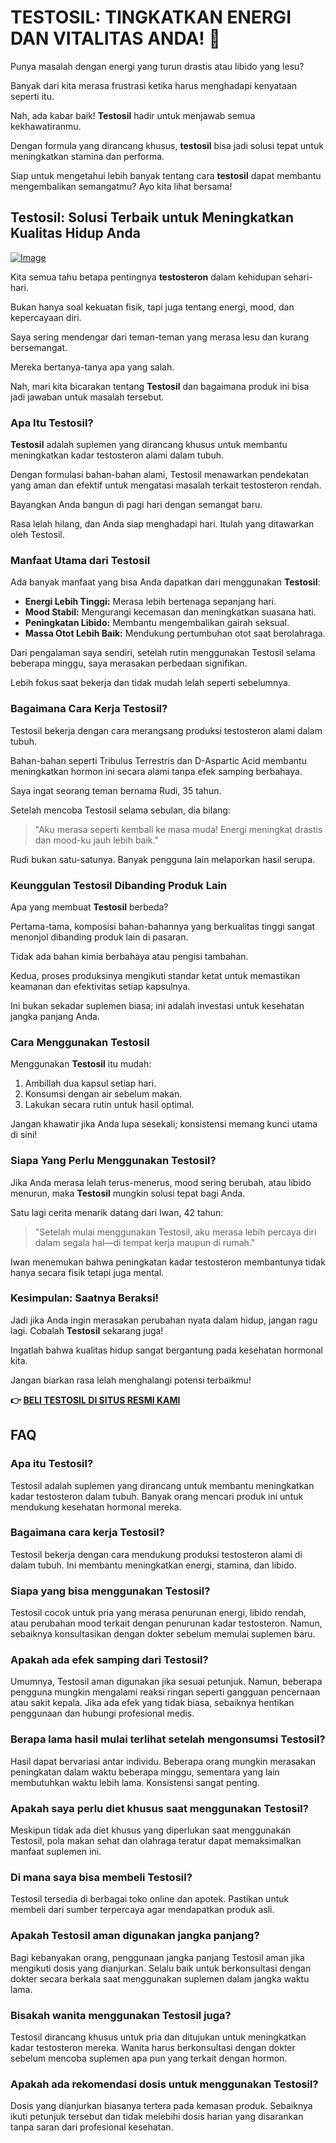 # TESTOSIL: TINGKATKAN ENERGI DAN VITALITAS ANDA! 💪

Punya masalah dengan energi yang turun drastis atau libido yang lesu? 

Banyak dari kita merasa frustrasi ketika harus menghadapi kenyataan seperti itu. 

Nah, ada kabar baik! **Testosil** hadir untuk menjawab semua kekhawatiranmu. 

Dengan formula yang dirancang khusus, **testosil** bisa jadi solusi tepat untuk meningkatkan stamina dan performa. 

Siap untuk mengetahui lebih banyak tentang cara **testosil** dapat membantu mengembalikan semangatmu? Ayo kita lihat bersama!

## Testosil: Solusi Terbaik untuk Meningkatkan Kualitas Hidup Anda

[![Image](https://www2.sellhealth.com/258/testosil_5b_1.png)](https://gchaffi.com/ngzRMvNd)

Kita semua tahu betapa pentingnya **testosteron** dalam kehidupan sehari-hari. 

Bukan hanya soal kekuatan fisik, tapi juga tentang energi, mood, dan kepercayaan diri.

Saya sering mendengar dari teman-teman yang merasa lesu dan kurang bersemangat. 

Mereka bertanya-tanya apa yang salah.

Nah, mari kita bicarakan tentang **Testosil** dan bagaimana produk ini bisa jadi jawaban untuk masalah tersebut.

### Apa Itu Testosil?

**Testosil** adalah suplemen yang dirancang khusus untuk membantu meningkatkan kadar testosteron alami dalam tubuh. 

Dengan formulasi bahan-bahan alami, Testosil menawarkan pendekatan yang aman dan efektif untuk mengatasi masalah terkait testosteron rendah.

Bayangkan Anda bangun di pagi hari dengan semangat baru. 

Rasa lelah hilang, dan Anda siap menghadapi hari. Itulah yang ditawarkan oleh Testosil.

### Manfaat Utama dari Testosil

Ada banyak manfaat yang bisa Anda dapatkan dari menggunakan **Testosil**:

- **Energi Lebih Tinggi:** Merasa lebih bertenaga sepanjang hari.
- **Mood Stabil:** Mengurangi kecemasan dan meningkatkan suasana hati.
- **Peningkatan Libido:** Membantu mengembalikan gairah seksual.
- **Massa Otot Lebih Baik:** Mendukung pertumbuhan otot saat berolahraga.
  
Dari pengalaman saya sendiri, setelah rutin menggunakan Testosil selama beberapa minggu, saya merasakan perbedaan signifikan. 

Lebih fokus saat bekerja dan tidak mudah lelah seperti sebelumnya.

### Bagaimana Cara Kerja Testosil?

Testosil bekerja dengan cara merangsang produksi testosteron alami dalam tubuh. 

Bahan-bahan seperti Tribulus Terrestris dan D-Aspartic Acid membantu meningkatkan hormon ini secara alami tanpa efek samping berbahaya.

Saya ingat seorang teman bernama Rudi, 35 tahun. 

Setelah mencoba Testosil selama sebulan, dia bilang:

> "Aku merasa seperti kembali ke masa muda! Energi meningkat drastis dan mood-ku jauh lebih baik."

Rudi bukan satu-satunya. Banyak pengguna lain melaporkan hasil serupa.

### Keunggulan Testosil Dibanding Produk Lain

Apa yang membuat **Testosil** berbeda? 

Pertama-tama, komposisi bahan-bahannya yang berkualitas tinggi sangat menonjol dibanding produk lain di pasaran. 

Tidak ada bahan kimia berbahaya atau pengisi tambahan.

Kedua, proses produksinya mengikuti standar ketat untuk memastikan keamanan dan efektivitas setiap kapsulnya.

Ini bukan sekadar suplemen biasa; ini adalah investasi untuk kesehatan jangka panjang Anda.

### Cara Menggunakan Testosil

Menggunakan **Testosil** itu mudah:

1. Ambillah dua kapsul setiap hari.
2. Konsumsi dengan air sebelum makan.
3. Lakukan secara rutin untuk hasil optimal.

Jangan khawatir jika Anda lupa sesekali; konsistensi memang kunci utama di sini!

### Siapa Yang Perlu Menggunakan Testosil?

Jika Anda merasa lelah terus-menerus,
mood sering berubah,
atau libido menurun,
maka **Testosil** mungkin solusi tepat bagi Anda.

Satu lagi cerita menarik datang dari Iwan, 42 tahun:

> "Setelah mulai menggunakan Testosil, aku merasa lebih percaya diri dalam segala hal—di tempat kerja maupun di rumah."

Iwan menemukan bahwa peningkatan kadar testosteron membantunya tidak hanya secara fisik tetapi juga mental.

### Kesimpulan: Saatnya Beraksi!

Jadi jika Anda ingin merasakan perubahan nyata dalam hidup,
jangan ragu lagi.
Cobalah **Testosil** sekarang juga!

Ingatlah bahwa kualitas hidup sangat bergantung pada kesehatan hormonal kita. 

Jangan biarkan rasa lelah menghalangi potensi terbaikmu!



**👉 [BELI TESTOSIL DI SITUS RESMI KAMI](https://gchaffi.com/ngzRMvNd)**

## FAQ

### Apa itu Testosil?
Testosil adalah suplemen yang dirancang untuk membantu meningkatkan kadar testosteron dalam tubuh. Banyak orang mencari produk ini untuk mendukung kesehatan hormonal mereka.

### Bagaimana cara kerja Testosil?
Testosil bekerja dengan cara mendukung produksi testosteron alami di dalam tubuh. Ini membantu meningkatkan energi, stamina, dan libido.

### Siapa yang bisa menggunakan Testosil?
Testosil cocok untuk pria yang merasa penurunan energi, libido rendah, atau perubahan mood terkait dengan penurunan kadar testosteron. Namun, sebaiknya konsultasikan dengan dokter sebelum memulai suplemen baru.

### Apakah ada efek samping dari Testosil?
Umumnya, Testosil aman digunakan jika sesuai petunjuk. Namun, beberapa pengguna mungkin mengalami reaksi ringan seperti gangguan pencernaan atau sakit kepala. Jika ada efek yang tidak biasa, sebaiknya hentikan penggunaan dan hubungi profesional medis.

### Berapa lama hasil mulai terlihat setelah mengonsumsi Testosil?
Hasil dapat bervariasi antar individu. Beberapa orang mungkin merasakan peningkatan dalam waktu beberapa minggu, sementara yang lain membutuhkan waktu lebih lama. Konsistensi sangat penting.

### Apakah saya perlu diet khusus saat menggunakan Testosil?
Meskipun tidak ada diet khusus yang diperlukan saat menggunakan Testosil, pola makan sehat dan olahraga teratur dapat memaksimalkan manfaat suplemen ini.

### Di mana saya bisa membeli Testosil?
Testosil tersedia di berbagai toko online dan apotek. Pastikan untuk membeli dari sumber terpercaya agar mendapatkan produk asli.

### Apakah Testosil aman digunakan jangka panjang?
Bagi kebanyakan orang, penggunaan jangka panjang Testosil aman jika mengikuti dosis yang dianjurkan. Selalu baik untuk berkonsultasi dengan dokter secara berkala saat menggunakan suplemen dalam jangka waktu lama.

### Bisakah wanita menggunakan Testosil juga?
Testosil dirancang khusus untuk pria dan ditujukan untuk meningkatkan kadar testosteron mereka. Wanita harus berkonsultasi dengan dokter sebelum mencoba suplemen apa pun yang terkait dengan hormon.

### Apakah ada rekomendasi dosis untuk menggunakan Testosil?
Dosis yang dianjurkan biasanya tertera pada kemasan produk. Sebaiknya ikuti petunjuk tersebut dan tidak melebihi dosis harian yang disarankan tanpa saran dari profesional kesehatan.